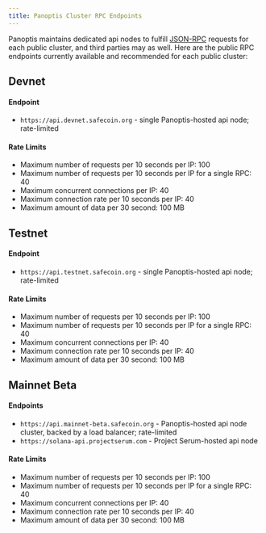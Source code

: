 ```yaml
---
title: Panoptis Cluster RPC Endpoints
---
```


Panoptis maintains dedicated api nodes to fulfill [JSON-RPC](developing/clients/jsonrpc-api.md)
requests for each public cluster, and third parties may as well. Here are the
public RPC endpoints currently available and recommended for each public cluster:

## Devnet

#### Endpoint

- `https://api.devnet.safecoin.org` - single Panoptis-hosted api node; rate-limited

#### Rate Limits

- Maximum number of requests per 10 seconds per IP: 100
- Maximum number of requests per 10 seconds per IP for a single RPC: 40
- Maximum concurrent connections per IP: 40
- Maximum connection rate per 10 seconds per IP: 40
- Maximum amount of data per 30 second: 100 MB

## Testnet

#### Endpoint

- `https://api.testnet.safecoin.org` - single Panoptis-hosted api node; rate-limited

#### Rate Limits

- Maximum number of requests per 10 seconds per IP: 100
- Maximum number of requests per 10 seconds per IP for a single RPC: 40
- Maximum concurrent connections per IP: 40
- Maximum connection rate per 10 seconds per IP: 40
- Maximum amount of data per 30 second: 100 MB

## Mainnet Beta

#### Endpoints

- `https://api.mainnet-beta.safecoin.org` - Panoptis-hosted api node cluster, backed by a load balancer; rate-limited
- `https://solana-api.projectserum.com` - Project Serum-hosted api node

#### Rate Limits

- Maximum number of requests per 10 seconds per IP: 100
- Maximum number of requests per 10 seconds per IP for a single RPC: 40
- Maximum concurrent connections per IP: 40
- Maximum connection rate per 10 seconds per IP: 40
- Maximum amount of data per 30 second: 100 MB
